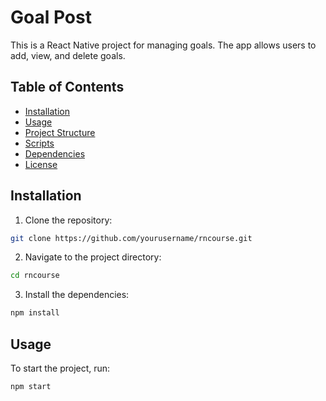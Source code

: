 # Goal Post

This is a React Native project for managing goals. The app allows users to add, view, and delete goals.

## Table of Contents

- [Installation](#installation)
- [Usage](#usage)
- [Project Structure](#project-structure)
- [Scripts](#scripts)
- [Dependencies](#dependencies)
- [License](#license)

## Installation

1. Clone the repository:

```sh
git clone https://github.com/yourusername/rncourse.git
```

2. Navigate to the project directory:

```sh
cd rncourse
```

3. Install the dependencies:

```sh
npm install
```

## Usage

To start the project, run:

```sh
npm start
```
